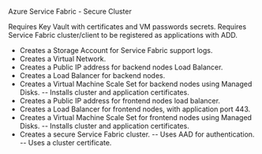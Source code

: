 Azure Service Fabric - Secure Cluster

Requires Key Vault with certificates and VM passwords secrets.
Requires Service Fabric cluster/client to be registered as applications with ADD.

- Creates a Storage Account for Service Fabric support logs.
- Creates a Virtual Network.
- Creates a Public IP address for backend nodes Load Balancer.
- Creates a Load Balancer for backend nodes.
- Creates a Virtual Machine Scale Set for backend nodes using Managed Disks.
-- Installs cluster and application certificates.
- Creates a Public IP address for frontend nodes load balancer.
- Creates a Load Balancer for frontend nodes, with application port 443.
- Creates a Virtual Machine Scale Set for frontend nodes using Managed Disks.
-- Installs cluster and application certificates.
- Creates a secure Service Fabric cluster.
-- Uses AAD for authentication.
-- Uses a cluster certificate.